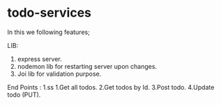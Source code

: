 # todo-services
In this we following features;

LIB:
1. express server.
2. nodemon lib for restarting server upon changes.
3. Joi lib for validation purpose.

End Points :
 1.ss
1.Get all todos.
2.Get todos by Id.
3.Post todo.
4.Update todo (PUT).
